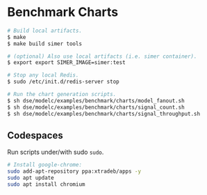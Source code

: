 <!--
Copyright 2025 Robert Bosch GmbH

SPDX-License-Identifier: Apache-2.0
-->

# Benchmark Charts

```bash
# Build local artifacts.
$ make
$ make build simer tools

# (optional) Also use local artifacts (i.e. simer container).
$ export export SIMER_IMAGE=simer:test

# Stop any local Redis.
$ sudo /etc/init.d/redis-server stop

# Run the chart generation scripts.
$ sh dse/modelc/examples/benchmark/charts/model_fanout.sh
$ sh dse/modelc/examples/benchmark/charts/signal_count.sh
$ sh dse/modelc/examples/benchmark/charts/signal_throughput.sh
```


## Codespaces

Run scripts under/with sudo `sudo`.


```bash
# Install google-chrome:
sudo add-apt-repository ppa:xtradeb/apps -y
sudo apt update
sudo apt install chromium
```
